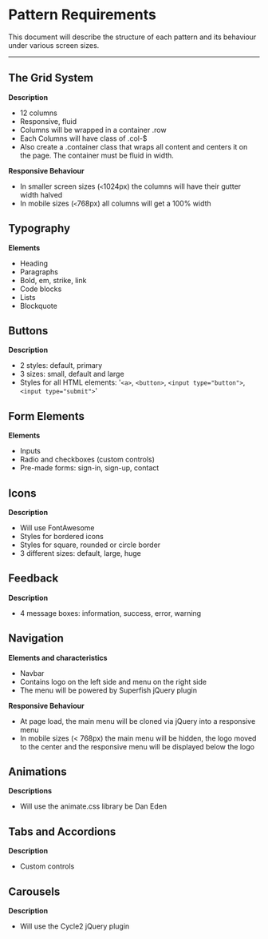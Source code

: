 # Pattern Requirements

This document will describe the structure of each pattern and its behaviour under various screen sizes.

---

## The Grid System

**Description**

- 12 columns
- Responsive, fluid
- Columns will be wrapped in a container .row
- Each Columns will have class of .col-$
- Also create a .container class that wraps all content and centers it on the page. The container must be fluid in width.

**Responsive Behaviour**

- In smaller screen sizes (``<``1024px) the columns will have their gutter width halved
- In mobile sizes (``<``768px) all columns will get a 100% width

## Typography

**Elements**

- Heading
- Paragraphs
- Bold, em, strike, link
- Code blocks
- Lists
- Blockquote

## Buttons

**Description**

- 2 styles: default, primary
- 3 sizes: small, default and large
- Styles for all HTML elements: '``<a>``, ``<button>``, ``<input type="button">``, ``<input type="submit">``'

## Form Elements

**Elements**

- Inputs
- Radio and checkboxes (custom controls)
- Pre-made forms: sign-in, sign-up, contact

## Icons

**Description**

- Will use FontAwesome
- Styles for bordered icons
- Styles for square, rounded or circle border
- 3 different sizes: default, large, huge

## Feedback

**Description**

- 4 message boxes: information, success, error, warning

## Navigation

**Elements and characteristics**

- Navbar
- Contains logo on the left side and menu on the right side
- The menu will be powered by Superfish jQuery plugin

**Responsive Behaviour**

- At page load, the main menu will be cloned via jQuery into a responsive menu
- In mobile sizes (< 768px) the main menu will be hidden, the logo moved to the center and the responsive menu will be displayed below the logo

## Animations

**Descriptions**

- Will use the animate.css library be Dan Eden

## Tabs and Accordions

**Description**

- Custom controls

## Carousels

**Description**

- Will use the Cycle2 jQuery plugin
